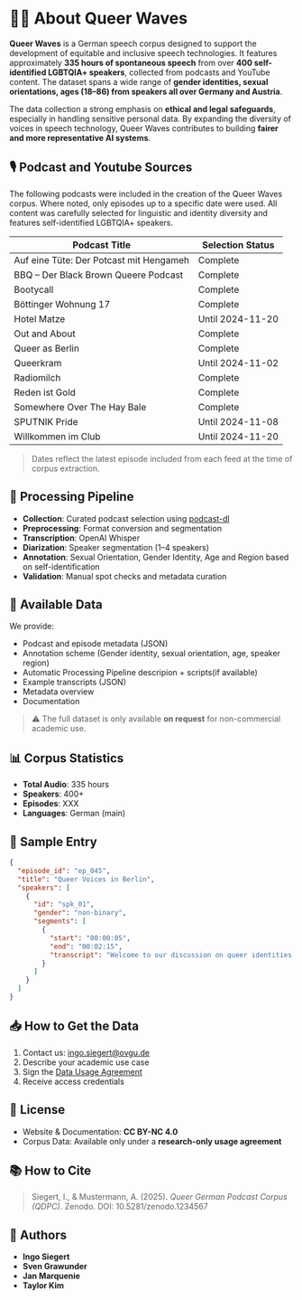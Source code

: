 # 🏳️‍🌈 About Queer Waves

**Queer Waves** is a German speech corpus designed to support the development of equitable and inclusive speech technologies. It features approximately **335 hours of spontaneous speech** from over **400 self-identified LGBTQIA+ speakers**, collected from podcasts and YouTube content. The dataset spans a wide range of **gender identities, sexual orientations, ages (18–86) from speakers all over Germany and Austria**. 

The data collection a strong emphasis on **ethical and legal safeguards**, especially in handling sensitive personal data. By expanding the diversity of voices in speech technology, Queer Waves contributes to building **fairer and more representative AI systems**.

## 🎙️ Podcast and Youtube Sources
The following podcasts were included in the creation of the Queer Waves corpus. Where noted, only episodes up to a specific date were used. All content was carefully selected for linguistic and identity diversity and features self-identified LGBTQIA+ speakers.

| **Podcast Title**                             | **Selection Status**      |
|----------------------------------------------|----------------------------|
| Auf eine Tüte: Der Potcast mit Hengameh      | Complete                   |
| BBQ – Der Black Brown Queere Podcast         | Complete                   |
| Bootycall                                     | Complete                   |
| Böttinger Wohnung 17                          | Complete                   |
| Hotel Matze                                   | Until 2024-11-20           |
| Out and About                                 | Complete                   |
| Queer as Berlin                               | Complete                   |
| Queerkram                                     | Until 2024-11-02           |
| Radiomilch                                    | Complete                   |
| Reden ist Gold                                | Complete                   |
| Somewhere Over The Hay Bale                   | Complete                   |
| SPUTNIK Pride                                 | Until 2024-11-08           |
| Willkommen im Club                            | Until 2024-11-20           |

> Dates reflect the latest episode included from each feed at the time of corpus extraction.

## 🔧 Processing Pipeline
- **Collection**: Curated podcast selection using [podcast-dl](https://github.com/lightpohl/podcast-dl)
- **Preprocessing**: Format conversion and segmentation
- **Transcription**: OpenAI Whisper
- **Diarization**: Speaker segmentation (1–4 speakers)
- **Annotation**: Sexual Orientation, Gender Identity, Age and Region based on self-identification
- **Validation**: Manual spot checks and metadata curation

## 📂 Available Data
We provide:
- Podcast and episode metadata (JSON)
- Annotation scheme (Gender identity, sexual orientation, age, speaker region)
- Automatic Processing Pipeline descripion + scripts(if available)
- Example transcripts (JSON)
- Metadata overview
- Documentation

> ⚠️ The full dataset is only available **on request** for non-commercial academic use.

## 📊 Corpus Statistics
- **Total Audio**: 335 hours
- **Speakers**: 400+
- **Episodes**: XXX
- **Languages**: German (main)

## 📝 Sample Entry
```json
{
  "episode_id": "ep_045",
  "title": "Queer Voices in Berlin",
  "speakers": [
    {
      "id": "spk_01",
      "gender": "non-binary",
      "segments": [
        {
          "start": "00:00:05",
          "end": "00:02:15",
          "transcript": "Welcome to our discussion on queer identities..."
        }
      ]
    }
  ]
}
```

## 📥 How to Get the Data
1. Contact us: [ingo.siegert@ovgu.de](mailto:ingo.siegert@ovgu.de)
2. Describe your academic use case
3. Sign the [Data Usage Agreement](license.html)
4. Receive access credentials

## 📄 License
- Website & Documentation: **CC BY-NC 4.0**
- Corpus Data: Available only under a **research-only usage agreement**

## 📚 How to Cite
> Siegert, I., & Mustermann, A. (2025). *Queer German Podcast Corpus (QDPC)*. Zenodo. DOI: 10.5281/zenodo.1234567

## 👥 Authors
- **Ingo Siegert** 
- **Sven Grawunder**
- **Jan Marquenie** 
- **Taylor Kim**
